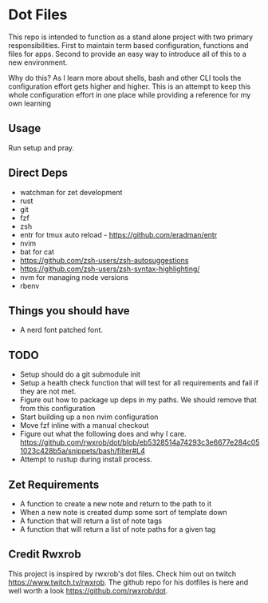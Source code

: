 # Dot Files

This repo is intended to function as a stand alone project with two primary
responsibilities. First to maintain term based configuration, functions and
files for apps. Second to provide an easy way to introduce all of this
to a new environment.

Why do this? As I learn more about shells, bash and other CLI tools the 
configuration effort gets higher and higher. This is an attempt to keep this 
whole configuration effort in one place while providing a reference for my own
learning

## Usage 
Run setup and pray.

## Direct Deps
 * watchman for zet development
 * rust
 * git
 * fzf
 * zsh
 * entr for tmux auto reload - https://github.com/eradman/entr
 * nvim 
 * bat for cat
 * https://github.com/zsh-users/zsh-autosuggestions
 * https://github.com/zsh-users/zsh-syntax-highlighting/
 * nvm for managing node versions
 * rbenv

## Things you should have
 * A nerd font patched font.

## TODO  
 * Setup should do a git submodule init
 * Setup a health check function that will test for all requirements and fail
   if they are not met.
 * Figure out how to package up deps in my paths. We should remove that from
   this configuration
 * Start building up a non nvim configuration
 * Move fzf inline with a manual checkout
 * Figure out what the following does and why I care.
   https://github.com/rwxrob/dot/blob/eb5328514a74293c3e6677e284c051023c428b5a/snippets/bash/filter#L4
 * Attempt to rustup during install process.
 
## Zet Requirements
 * A function to create a new note and return to the path to it
 * When a new note is created dump some sort of template down
 * A function that will return a list of note tags
 * A function that will return a list of note paths for a given tag

## Credit Rwxrob
This project is inspired by rwxrob's dot files.  Check him out on twitch 
https://www.twitch.tv/rwxrob. The github repo for his dotfiles 
is here and well worth a look https://github.com/rwxrob/dot. 


